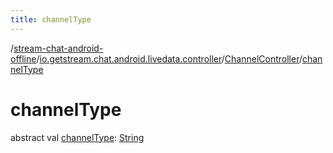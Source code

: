 ```yaml
---
title: channelType
---
```

/[stream-chat-android-offline](../../index.md)/[io.getstream.chat.android.livedata.controller](../index.md)/[ChannelController](index.md)/[channelType](channelType.md)  
  
  
  
# channelType  
abstract val [channelType](channelType.md): [String](https://kotlinlang.org/api/latest/jvm/stdlib/kotlin/-string/index.html)
